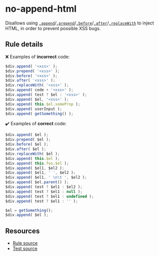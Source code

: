 [//]: # (This file is generated by eslint-docgen. Do not edit it directly.)

# no-append-html

Disallows using [`.append`](https://api.jquery.com/append/)/[`.prepend`](https://api.jquery.com/prepend/)/[`.before`](https://api.jquery.com/before/)/[`.after`](https://api.jquery.com/after/)/[`.replaceWith`](https://api.jquery.com/replaceWith/) to inject HTML, in order to prevent possible XSS bugs.

## Rule details

❌ Examples of **incorrect** code:
```js
$div.append( '<xss>' );
$div.prepend( '<xss>' );
$div.before( '<xss>' );
$div.after( '<xss>' );
$div.replaceWith( '<xss>' );
$div.append( code + '<xss>' );
$div.append( test ? $el : '<xss>' );
$div.append( $el, '<xss>' );
$div.append( this.$el.someProp );
$div.append( userInput );
$div.append( getSomething() );
```

✔️ Examples of **correct** code:
```js
$div.append( $el );
$div.prepend( $el );
$div.before( $el );
$div.after( $el );
$div.replaceWith( $el );
$div.append( this.$el );
$div.append( this.foo.$el );
$div.append( $el1, $el2 );
$div.append( $el1, ' ', $el2 );
$div.append( $el1, ' \n\t ', $el2 );
$div.append( $el.parent() );
$div.append( test ? $el1 : $el2 );
$div.append( test ? $el1 : null );
$div.append( test ? $el1 : undefined );
$div.append( test ? $el1 : '' );

$el = getSomething();
$div.append( $el );
```

## Resources

* [Rule source](/src/rules/no-append-html.js)
* [Test source](/tests/rules/no-append-html.js)
